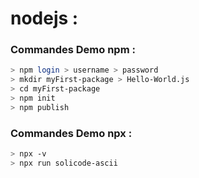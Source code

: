 # nodejs : 




### Commandes Demo npm : 

```sh
> npm login > username > password
> mkdir myFirst-package > Hello-World.js
> cd myFirst-package
> npm init
> npm publish

```

### Commandes Demo npx : 
```sh 
> npx -v
> npx run solicode-ascii

```
